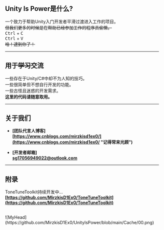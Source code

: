 ## Unity Is Power是什么?
一个致力于帮助Unity入门开发者平滑过渡进入工作的项目。</br>
<s>但我们更多的时候是在帮助已经参加工作的程序员偷懒。</s></br>
<kbd>Ctrl</kbd> + <kbd>C</kbd></br>
<kbd>Ctrl</kbd> + <kbd>V</kbd></br>
<s>哈！逮到你了！</s>

---

## 用于<s>学习</s>交流</br>
一些存在于Unity/C#中却不为人知的技巧。</br>
一些很简单但不想自行开发的功能。</br>
一些古怪且迷惑的开发需求。</br>
<strong>这里的代码请随意取用。</strong>

---

## 关于我们</br>
* **[团队代言人博客]**</br>
  **[https://www.cnblogs.com/mirzkisd1ex0/](https://www.cnblogs.com/mirzkisd1ex0/ "记得常来光顾")**</br>

* **[开发者邮箱]**</br>
  **[sg17056949022@outlook.com](https://outlook.live.com/)**</br>

---

## 附录</br>
ToneTuneToolkit持续开发中...</br>
**[https://github.com/MirzkisD1Ex0/ToneTuneToolkit](https://github.com/MirzkisD1Ex0/ToneTuneToolkit)**

</br>
![MyHead](https://github.com/MirzkisD1Ex0/UnityIsPower/blob/main/Cache/00.png)
